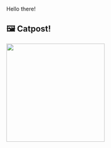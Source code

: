 Hello there!



## 🖼️ Catpost!

<sub>
    <img src="https://cdn2.thecatapi.com/images/8o0.jpg" height="256">
</sub>

